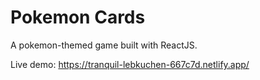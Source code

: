 # Pokemon Cards

A pokemon-themed game built with ReactJS.

Live demo: https://tranquil-lebkuchen-667c7d.netlify.app/
